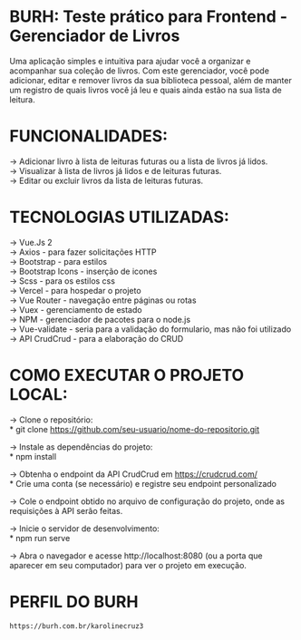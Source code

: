 # BURH: Teste prático para Frontend - Gerenciador de Livros

Uma aplicação simples e intuitiva para ajudar você a organizar e acompanhar sua coleção de livros. Com este gerenciador, você pode adicionar, editar e remover livros da sua biblioteca pessoal, além de manter um registro de quais livros você já leu e quais ainda estão na sua lista de leitura.

# FUNCIONALIDADES:
-> Adicionar livro à lista de leituras futuras ou a lista de livros já lidos. <br>
-> Visualizar à lista de livros já lidos e de leituras futuras. <br>
-> Editar ou excluir livros da lista de leituras futuras. <br>


# TECNOLOGIAS UTILIZADAS:
-> Vue.Js 2 <br>
-> Axios - para fazer solicitações HTTP <br>
-> Bootstrap - para estilos <br>
-> Bootstrap Icons - inserção de icones <br>
-> Scss - para os estilos css <br>
-> Vercel - para hospedar o projeto <br>
-> Vue Router - navegação entre páginas ou rotas <br>
-> Vuex - gerenciamento de estado <br>
-> NPM - gerenciador de pacotes para o node.js <br>
-> Vue-validate - seria para a validação do formulario, mas não foi utilizado <br>
-> API CrudCrud - para a elaboração do CRUD <br>


# COMO EXECUTAR O PROJETO LOCAL:
-> Clone o repositório: <br>
        * git clone https://github.com/seu-usuario/nome-do-repositorio.git

-> Instale as dependências do projeto: <br>
        * npm install

-> Obtenha o endpoint da API CrudCrud em https://crudcrud.com/ <br>
        * Crie uma conta (se necessário) e registre seu endpoint personalizado

-> Cole o endpoint obtido no arquivo de configuração do projeto, onde as requisições à API serão feitas.        

-> Inicie o servidor de desenvolvimento: <br>
        * npm run serve

-> Abra o navegador e acesse http://localhost:8080 (ou a porta que aparecer em seu computador) para ver o projeto em execução.



# PERFIL DO BURH
    https://burh.com.br/karolinecruz3


